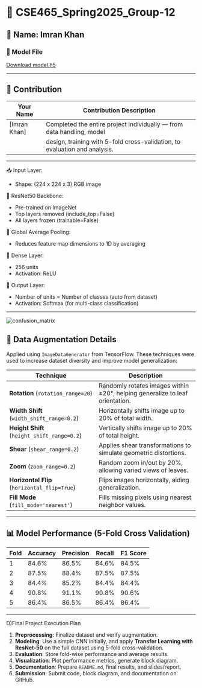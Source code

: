 # 🌿 CSE465_Spring2025_Group-12

## 👤 Name: Imran Khan

### 📁 Model File
[Download model.h5](https://drive.google.com/file/d/1OoaAS1UWBsg_pyIuhQ5r-BnEfNLlkuu5/view?usp=sharing)

---

## 🔧 Contribution
| Your Name            | Contribution Description                                                  |
|----------------------|---------------------------------------------------------------------------|
| [Imran Khan]     | Completed the entire project individually — from data handling, model     |
|                      | design, training with 5-fold cross-validation, to evaluation and analysis. |


---

📥 Input Layer:
   - Shape: (224 x 224 x 3) RGB image

🔗 ResNet50 Backbone:
   - Pre-trained on ImageNet
   - Top layers removed (include_top=False)
   - All layers frozen (trainable=False)

🔄 Global Average Pooling:
   - Reduces feature map dimensions to 1D by averaging

🔢 Dense Layer:
   - 256 units
   - Activation: ReLU

🎯 Output Layer:
   - Number of units = Number of classes (auto from dataset)
   - Activation: Softmax (for multi-class classification)

---

![confusion_matrix](https://github.com/user-attachments/assets/f446ea6e-3aa1-4495-8e4a-0c47ff6165a7)


## 🧪 Data Augmentation Details

Applied using `ImageDataGenerator` from TensorFlow. These techniques were used to increase dataset diversity and improve model generalization:

| Technique              | Description |
|------------------------|-------------|
| **Rotation** (`rotation_range=20`) | Randomly rotates images within ±20°, helping generalize to leaf orientation. |
| **Width Shift** (`width_shift_range=0.2`) | Horizontally shifts image up to 20% of total width. |
| **Height Shift** (`height_shift_range=0.2`) | Vertically shifts image up to 20% of total height. |
| **Shear** (`shear_range=0.2`) | Applies shear transformations to simulate geometric distortions. |
| **Zoom** (`zoom_range=0.2`) | Random zoom in/out by 20%, allowing varied views of leaves. |
| **Horizontal Flip** (`horizontal_flip=True`) | Flips images horizontally, aiding generalization. |
| **Fill Mode** (`fill_mode='nearest'`) | Fills missing pixels using nearest neighbor values. |

---

## 📊 Model Performance (5-Fold Cross Validation)

| Fold | Accuracy | Precision | Recall | F1 Score |
|------|----------|-----------|--------|----------|
| 1    | 84.6%    | 86.5%     | 84.6%  | 84.5%    |
| 2    | 87.5%    | 88.4%     | 87.5%  | 87.5%    |
| 3    | 84.4%    | 85.2%     | 84.4%  | 84.4%    |
| 4    | 90.8%    | 91.1%     | 90.8%  | 90.6%    |
| 5    | 86.4%    | 86.5%     | 86.4%  | 86.4%    |

---

D)Final Project Execution Plan

1. **Preprocessing**: Finalize dataset and verify augmentation.
2. **Modeling**: Use a simple CNN initially, and apply **Transfer Learning with ResNet-50** on the full dataset using 5-fold cross-validation.
3. **Evaluation**: Store fold-wise performance and average results.
4. **Visualization**: Plot performance metrics, generate block diagram.
5. **Documentation**: Prepare `README.md`, final results, and slides/report.
6. **Submission**: Submit code, block diagram, and documentation on GitHub.


